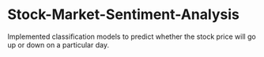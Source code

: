 # Stock-Market-Sentiment-Analysis
Implemented classification models to predict whether the stock price will go up or down on a particular day.
